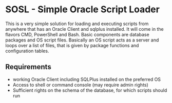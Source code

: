 # SOSL - Simple Oracle Script Loader
This is a very simple solution for loading and executing scripts from anywhere that has an Oracle Client and sqlplus installed. It will come in the flavors CMD, PowerShell and Bash.
Basic components are database packages and OS script files. Basically an OS script acts as a server and loops over a list of files, that is given by package functions and configuration tables.
## Requirements
- working Oracle Client including SQLPlus installed on the preferred OS
- Access to shell or command console (may require admin rights)
- Sufficient rights on the schema of the database, for which scripts should run
